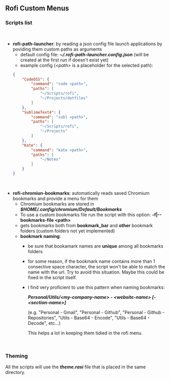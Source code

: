 ## Rofi Custom Menus

### Scripts list

<br>

- **rofi-path-launcher**: by reading a json config file launch applications by poviding them custom paths as arguments
	- default config file: ***~/.rofi-path-launcher.config.json*** (will be created at the first run if doesn't exist yet)
	- example config (*&lt;path&gt;* is a placeholder for the selected path): 
	```json
	{
	    "CodeOSS": {
	        "command": "code <path>",
	        "paths": [
	            "~/Scripts/rofi",
	            "~/Projects/dotfiles"
	        ]
	    },
	    "SublimeText4": {
	        "command": "subl <path>",
	        "paths": [
	            "~/Scripts/rofi",
	            "~/Projects"
	        ]
	    },
	    "Kate": {
	        "command": "kate <path>",
	        "paths": [
	            "~/Notes"
	        ]
	    }
	}
	```
<br>

- **rofi-chromiun-bookmarks**: automatically reads saved Chromium bookmarks and provide a menu for them
	- Chromium bookmarks are stored in ***$HOME/.config/chromium/Default/Bookmarks***
	- To use a custom bookmarks file run the script with this option: **-f|--bookmarks-file &lt;path&gt;**
	- gets bookmarks both from **bookmark_bar** and **other** bookmark folders (custom folders not yet implemented)
	- **bookmark naming**:
		- be sure that bookamark names are **unique** among all bookmarks folders
		- for some reason, if the bookmark name contains more than 1 consective space character, the script won't be able to match the name with the url. Try to avoid this situation. Maybe this could be fixed in the script itself.
		- I find very proficient to use this pattern when naming bookmarks:
		
			***Personal/Utils/&lt;my-company-name&gt; - &lt;website-name&gt; [- &lt;section-name&gt;]***

			(e.g. "Personal - Gmail", "Personal - Github", "Personal - Github - Repositories", "Utils - Base64 - Encode", "Utils - Base64 - Decode", etc...)

			This helps a lot in keeping them tidied in the rofi menu.

<br>

### Theming

All the scripts will use the ***theme.rasi*** file that is placed in the same directory.
